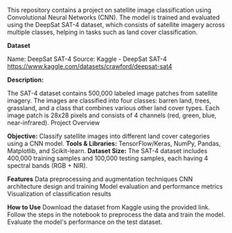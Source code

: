 This repository contains a project on satellite image classification using Convolutional Neural Networks (CNN). The model is trained and evaluated using the DeepSat SAT-4 dataset, which consists of satellite imagery across multiple classes, helping in tasks such as land cover classification.

**Dataset**

Name: DeepSat SAT-4
Source: Kaggle - DeepSat SAT-4
https://www.kaggle.com/datasets/crawford/deepsat-sat4

**Description:** 

The SAT-4 dataset contains 500,000 labeled image patches from satellite imagery. The images are classified into four classes: barren land, trees, grassland, and a class that combines various other land cover types. Each image patch is 28x28 pixels and consists of 4 channels (red, green, blue, near-infrared).
Project Overview

**Objective:** Classify satellite images into different land cover categories using a CNN model.
**Tools & Libraries:** TensorFlow/Keras, NumPy, Pandas, Matplotlib, and Scikit-learn.
**Dataset Size:** The SAT-4 dataset includes 400,000 training samples and 100,000 testing samples, each having 4 spectral bands (RGB + NIR).


**Features**
Data preprocessing and augmentation techniques
CNN architecture design and training
Model evaluation and performance metrics
Visualization of classification results

**How to Use**
Download the dataset from Kaggle using the provided link.
Follow the steps in the notebook to preprocess the data and train the model.
Evaluate the model's performance on the test dataset.
